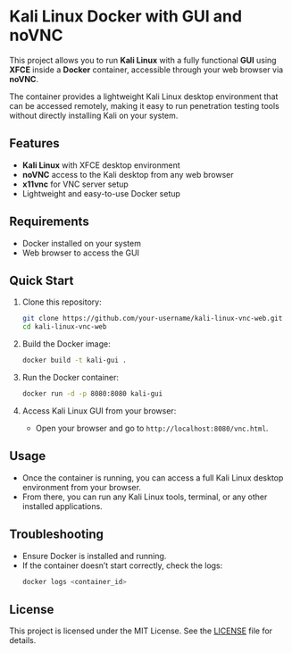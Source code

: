 # Kali Linux Docker with GUI and noVNC

This project allows you to run **Kali Linux** with a fully functional **GUI** using **XFCE** inside a **Docker** container, accessible through your web browser via **noVNC**.

The container provides a lightweight Kali Linux desktop environment that can be accessed remotely, making it easy to run penetration testing tools without directly installing Kali on your system.

## Features

- **Kali Linux** with XFCE desktop environment
- **noVNC** access to the Kali desktop from any web browser
- **x11vnc** for VNC server setup
- Lightweight and easy-to-use Docker setup

## Requirements

- Docker installed on your system
- Web browser to access the GUI

## Quick Start

1. Clone this repository:
    ```bash
    git clone https://github.com/your-username/kali-linux-vnc-web.git
    cd kali-linux-vnc-web
    ```

2. Build the Docker image:
    ```bash
    docker build -t kali-gui .
    ```

3. Run the Docker container:
    ```bash
    docker run -d -p 8080:8080 kali-gui
    ```

4. Access Kali Linux GUI from your browser:
    - Open your browser and go to `http://localhost:8080/vnc.html`.

## Usage

- Once the container is running, you can access a full Kali Linux desktop environment from your browser.
- From there, you can run any Kali Linux tools, terminal, or any other installed applications.

## Troubleshooting

- Ensure Docker is installed and running.
- If the container doesn’t start correctly, check the logs:
    ```bash
    docker logs <container_id>
    ```

## License

This project is licensed under the MIT License. See the [LICENSE](./LICENSE) file for details.

